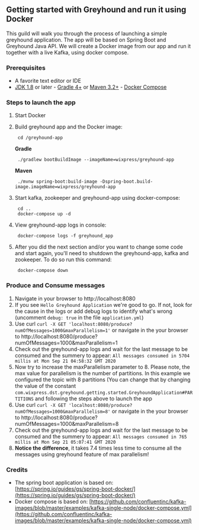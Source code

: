 
## Getting started with Greyhound and run it using Docker
This guild will walk you through the process of launching a simple greyhound application.
The app will be based on Spring Boot and Greyhound Java API.
We will create a Docker image from our app and run it together with a live Kafka, using docker compose.

### Prerequisites
  - A favorite text editor or IDE
 - [JDK 1.8](http://www.oracle.com/technetwork/java/javase/downloads/index.html) or later - [Gradle 4+](http://www.gradle.org/downloads) or [Maven 3.2+](https://maven.apache.org/download.cgi) - [Docker Compose](https://docs.docker.com/compose/install/)
### Steps to launch the app
1. Start Docker
2. Build greyhound app and the Docker image:

		cd /greyhound-app

	  **Gradle**

	    ./gradlew bootBuildImage --imageName=wixpress/greyhound-app

	  **Maven**

	    ./mvnw spring-boot:build-image -Dspring-boot.build-image.imageName=wixpress/greyhound-app

3. Start kafka, zookeeper and greyhound-app using docker-compose:

		cd ..
		docker-compose up -d

4. View greyhound-app logs in console:

		docker-compose logs -f greyhound_app

5. After you did the next section and/or you want to change some code and start again, you'll need to shutdown the greyhound-app, kafka and zookeeper. To do so run this command:

		docker-compose down

### Produce and Consume messages

1. Navigate in your browser to http://localhost:8080
2. If you see `Hello Greyhound Application` we're good to go. If not, look for the cause in the logs or add debug logs to identify what's wrong (uncomment `debug: true` in the file `application.yml`)
3. Use curl
`curl -X GET 'localhost:8080/produce?numOfMessages=1000&maxParallelism=1'`
or navigate in the your browser to
http://localhost:8080/produce?numOfMessages=1000&maxParallelism=1
4. Check out the greyhound-app logs and wait for the last message to be consumed and the summery to appear:
`All messages consumed in 5704 millis at Mon Sep 21 04:58:32 GMT 2020`
5. Now try to increase the maxParallelism parameter to 8. Please note, the max value for parallelism is the number of partitions. In this example we configured the topic with 8 partitions (You can change that by changing the value of the constant `com.wixpress.dst.greyhound.getting.started.GreyhoundApplication#PARTITIONS` and following the steps above to launch the app
6. Use curl
`curl -X GET 'localhost:8080/produce?numOfMessages=1000&maxParallelism=8'`
or navigate in the your browser to
http://localhost:8080/produce?numOfMessages=1000&maxParallelism=8
7. Check out the greyhound-app logs and wait for the last message to be consumed and the summery to appear:
`All messages consumed in 765 millis at Mon Sep 21 05:07:41 GMT 2020`
8. **Notice the difference**, it takes 7.4 times less time to consume all the messages using greyhound feature of max parallelism!

### Credits
- The spring boot application is based on: [https://spring.io/guides/gs/spring-boot-docker/](https://spring.io/guides/gs/spring-boot-docker/)
- Docker compose is based on: [https://github.com/confluentinc/kafka-images/blob/master/examples/kafka-single-node/docker-compose.yml](https://github.com/confluentinc/kafka-images/blob/master/examples/kafka-single-node/docker-compose.yml)
